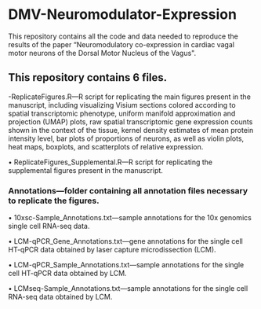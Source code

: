 # DMV-Neuromodulator-Expression
This repository contains all the code and data needed to reproduce the results of the paper “Neuromodulatory co-expression in cardiac vagal motor neurons of the Dorsal Motor Nucleus of the Vagus".

## This repository contains 6 files.

-ReplicateFigures.R—R script for replicating the main figures present in the manuscript, including visualizing Visium sections colored according to spatial transcriptomic phenotype, uniform manifold approximation and projection (UMAP) plots, raw spatial transcriptomic 
  gene expression counts shown in the context of the tissue, kernel density estimates of mean protein intensity level, bar plots of proportions of neurons, as well as violin plots, heat maps, boxplots, and scatterplots of relative expression.

•	ReplicateFigures_Supplemental.R—R script for replicating the supplemental figures present in the manuscript.

### Annotations—folder containing all annotation files necessary to replicate the figures.
  
•	10xsc-Sample_Annotations.txt—sample annotations for the 10x genomics single cell RNA-seq data.
  
•	LCM-qPCR_Gene_Annotations.txt—gene annotations for the single cell HT-qPCR data obtained by laser capture microdissection (LCM).
  
•	LCM-qPCR_Sample_Annotations.txt—sample annotations for the single cell HT-qPCR data obtained by LCM.
  
•	LCMseq-Sample_Annotations.txt—sample annotations for the single cell RNA-seq data obtained by LCM.


